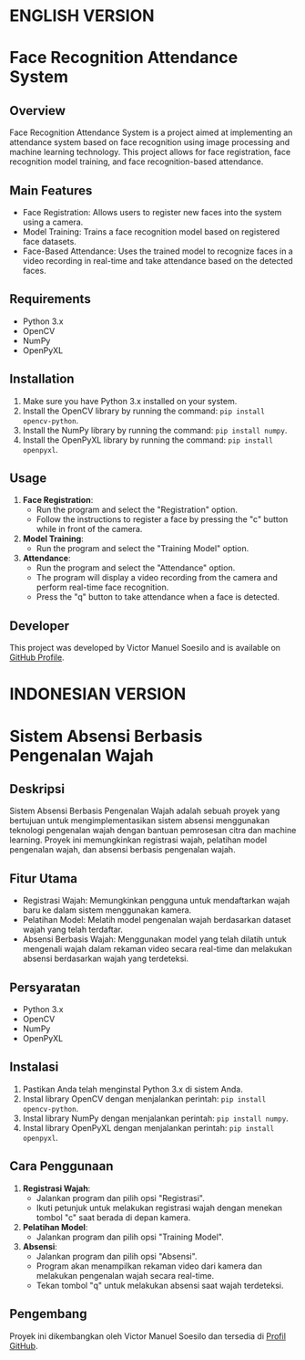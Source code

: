 <h1>ENGLISH VERSION</h1>
<h1>Face Recognition Attendance System</h1>
<h2>Overview</h2>
<p>Face Recognition Attendance System is a project aimed at implementing an attendance system based on face recognition using image processing and machine learning technology. This project allows for face registration, face recognition model training, and face recognition-based attendance.</p>

<h2>Main Features</h2>
<ul>
   <li>Face Registration: Allows users to register new faces into the system using a camera.</li>
   <li>Model Training: Trains a face recognition model based on registered face datasets.</li>
   <li>Face-Based Attendance: Uses the trained model to recognize faces in a video recording in real-time and take attendance based on the detected faces.</li>
</ul>

<h2>Requirements</h2>
<ul>
   <li>Python 3.x</li>
   <li>OpenCV</li>
   <li>NumPy</li>
   <li>OpenPyXL</li>
</ul>

<h2>Installation</h2>
<ol>
   <li>Make sure you have Python 3.x installed on your system.</li>
   <li>Install the OpenCV library by running the command: <code>pip install opencv-python</code>.</li>
   <li>Install the NumPy library by running the command: <code>pip install numpy</code>.</li>
   <li>Install the OpenPyXL library by running the command: <code>pip install openpyxl</code>.</li>
</ol>

<h2>Usage</h2>
<ol>
   <li><strong>Face Registration</strong>:
      <ul>
            <li>Run the program and select the "Registration" option.</li>
            <li>Follow the instructions to register a face by pressing the "c" button while in front of the camera.</li>
      </ul>
   </li>
   <li><strong>Model Training</strong>:
      <ul>
            <li>Run the program and select the "Training Model" option.</li>
      </ul>
   </li>
   <li><strong>Attendance</strong>:
      <ul>
            <li>Run the program and select the "Attendance" option.</li>
            <li>The program will display a video recording from the camera and perform real-time face recognition.</li>
            <li>Press the "q" button to take attendance when a face is detected.</li>
      </ul>
   </li>
</ol>

<h2>Developer</h2>
<p>This project was developed by Victor Manuel Soesilo and is available on <a href="https://github.com/victorman01/">GitHub Profile</a>.</p>

<h1>INDONESIAN VERSION</h1>
<h1>Sistem Absensi Berbasis Pengenalan Wajah</h1>

<h2>Deskripsi</h2>
<p>Sistem Absensi Berbasis Pengenalan Wajah adalah sebuah proyek yang bertujuan untuk mengimplementasikan sistem absensi menggunakan teknologi pengenalan wajah dengan bantuan pemrosesan citra dan machine learning. Proyek ini memungkinkan registrasi wajah, pelatihan model pengenalan wajah, dan absensi berbasis pengenalan wajah.</p>

<h2>Fitur Utama</h2>
<ul>
   <li>Registrasi Wajah: Memungkinkan pengguna untuk mendaftarkan wajah baru ke dalam sistem menggunakan kamera.</li>
   <li>Pelatihan Model: Melatih model pengenalan wajah berdasarkan dataset wajah yang telah terdaftar.</li>
   <li>Absensi Berbasis Wajah: Menggunakan model yang telah dilatih untuk mengenali wajah dalam rekaman video secara real-time dan melakukan absensi berdasarkan wajah yang terdeteksi.</li>
</ul>

<h2>Persyaratan</h2>
<ul>
   <li>Python 3.x</li>
   <li>OpenCV</li>
   <li>NumPy</li>
   <li>OpenPyXL</li>
</ul>

<h2>Instalasi</h2>
<ol>
   <li>Pastikan Anda telah menginstal Python 3.x di sistem Anda.</li>
   <li>Instal library OpenCV dengan menjalankan perintah: <code>pip install opencv-python</code>.</li>
   <li>Instal library NumPy dengan menjalankan perintah: <code>pip install numpy</code>.</li>
   <li>Instal library OpenPyXL dengan menjalankan perintah: <code>pip install openpyxl</code>.</li>
</ol>

<h2>Cara Penggunaan</h2>
<ol>
   <li><strong>Registrasi Wajah</strong>:
      <ul>
            <li>Jalankan program dan pilih opsi "Registrasi".</li>
            <li>Ikuti petunjuk untuk melakukan registrasi wajah dengan menekan tombol "c" saat berada di depan kamera.</li>
      </ul>
   </li>
   <li><strong>Pelatihan Model</strong>:
      <ul>
            <li>Jalankan program dan pilih opsi "Training Model".</li>
      </ul>
   </li>
   <li><strong>Absensi</strong>:
      <ul>
            <li>Jalankan program dan pilih opsi "Absensi".</li>
            <li>Program akan menampilkan rekaman video dari kamera dan melakukan pengenalan wajah secara real-time.</li>
            <li>Tekan tombol "q" untuk melakukan absensi saat wajah terdeteksi.</li>
      </ul>
   </li>
</ol>

<h2>Pengembang</h2>
<p>Proyek ini dikembangkan oleh Victor Manuel Soesilo dan tersedia di <a href="https://github.com/victorman01/">Profil GitHub</a>.</p>
